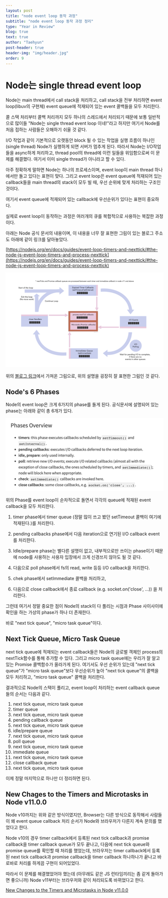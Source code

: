 ```yaml
---
layout: post
title: "node event loop 동작 과정"
subtitle: "node event loop 동작 과정 정리"
type: "Year in Review"
blog: true
text: true
author: "Taehyun"
post-header: true
header-img: "img/header.jpg"
order: 9
---
```


# Node는 single thread event loop

Node는 main thread에서 call stack을 처리하고, call stack을 전부 처리하면 event loop(libuv의 구현체) event queue에 적재되어 있는 event 콜백들을 모두 처리한다.

콜 스택 처리부터 콜백 처리까지 모두 하나의 스레드에서 처리되기 때문에 보통 일반적으로 많이들 "Node는 single thread event loop 이네!"라고 하지만 여기서 Node를 처음 접하는 사람들은 오해하기 쉬울 것 같다.

I/O 작업과 같이 기본적으로 오랫동안 block 될 수 있는 작업을 실행 흐름이 하나인 (single thread) Node가 실행하게 되면 서버가 멈추게 된다. 따라서 Node는 I/O작업들을 async하게 처리하고, thread pool의 thread에 이런 일들을 위임함으로써 이 문제를 해결했다. 여기서 이미 single thread가 아니라고 할 수 있다.

아주 정확하게 말하면 Node는 하나의 프로세스이며, event loop이 main thread 하나에서만 돌고 있다는 표현이 맞다. 그리고 event loop은 event queue에 적재되어 있는 callback들을 main thread의 stack이 모두 빌 때, 우선 순위에 맞게 처리하는 구조인 것이다.

여기서 event queue에 적재되어 있는 callback에 우선순위가 있다는 표현이 중요하다.

실제로 event loop이 동작하는 과정은 여러개의 큐를 복합적으로 사용하는 복잡한 과정이다.

아래는 Node 공식 문서의 내용이며, 이 내용을 너무 잘 표현한 그림이 있는 블로그 주소도 아래에 같이 링크를 달아놓았다.

[https://nodejs.org/en/docs/guides/event-loop-timers-and-nexttick/#the-node-js-event-loop-timers-and-process-nexttick](https://nodejs.org/en/docs/guides/event-loop-timers-and-nexttick/#the-node-js-event-loop-timers-and-process-nexttick)

![](img/2020-07-16-09-46-56.png)

위의 [블로그 링크](https://blog.insiderattack.net/timers-immediates-and-process-nexttick-nodejs-event-loop-part-2-2c53fd511bb3)에서 가져온 그림으로, 위의 설명을 굉장히 잘 표현한 그림인 것 같다.

## Node's 6 Phases

Node의 event loop은 크게 6가지의 phase를 돌게 된다. 공식문서에 설명되어 있는 phase는 아래와 같이 총 6개가 있다.

![](img/2020-07-16-00-45-13.png)

위의 Phase를 event loop이 순차적으로 돌면서 각각의 queue에 적재된 event callback을 모두 처리한다.

1. timer phase에서 timer queue (정말 많이 쓰고 봤던 setTimeout 콜백이 여기에 적재된다.)를 처리한다.

2. pending callbacks phase에서 다음 iteration으로 연기된 I/O callback event를 처리한다.

3. Idle/prepare phase는 별다른 설명이 없고, 내부적으로만 쓰이는 phase이기 때문에 node를 사용하는 사용자 입장에서 크게 신경쓰지 않아도 될 것 같다.

4. 다음으로 poll phase에서 fs의 read, write 등등 I/O callback을 처리한다.

5. chek phase에서 setImmediate 콜백을 처리하고,

6. 다음으로 close callback에서 종료 callback (e.g. socket.on('close', ...)) 을 처리한다.

그런데 여기서 정말 중요한 점이 Node의 stack이 다 풀리는 시점과 Phase 사이사이에 확인을 하는 가상의 phase가 하나 더 존재한다.

바로 "next tick queue", "micro task queue"이다.

## Next Tick Queue, Micro Task Queue

next tick queue에 적재되는 event callback들은 Node의 글로벌 객체인 process의 nextTick함수를 통해 추가할 수 있다. 그리고 micro task queue에는 우리가 잘 알고 있는 Promise 콜백함수가 올라가게 된다. 여기서도 우선 순위가 있는데 "next tick queue"가 "micro task queue"보다 우선순위가 높아 "next tick queue"의 콜백을 모두 처리하고, "micro task queue" 콜백을 처리한다.

결과적으로 Node의 스택이 풀리고, event loop이 처리하는 event callback queue들의 순서는 다음과 같다.

1. next tick queue, micro task queue
2. timer queue
3. next tick queue, micro task queue
4. pending callback queue
5. next tick queue, micro task queue
6. idle/prepare queue
7. next tick queue, micro task queue
8. poll queue
9. next tick queue, micro task queue
10. immediate queue
11. next tick queue, micro task queue
12. close callback queue
13. next tick queue, micro task queue

이제 정말 마지막으로 하나만 더 정리하면 된다.

## New Chages to the Timers and Microtasks in Node v11.0.0

Node v10까지는 위와 같은 방식이였지만, Browser는 다른 방식으로 동작해서 사람들이 왜 event queue callback 처리 순서가 Node와 브라우저가 다른지 계속 문의를 했었다고 한다.

Node v10의 경우 timer callback에서 등록된 next tick callback과 promise callback을 timer callback queue가 모두 끝나고, 다음에 next tick queue와 promise queue를 확인할 때 처리를 했었는데, 브라우저는 timer callback에서 등록된 next tick callback과 promise callback을 timer callback 하나하나가 끝나고 바로바로 처리를 하게끔 구현이 되어있었다.

따라서 이 문제를 해결했었어야 했는데 (아무래도 같은 JS 런타임끼리는 좀 같게 돌아가면 좋으니까) Node v11부터는 브라우저와 같이 처리되도록 바뀌었다고 한다.

[New Changes to the Timers and Microtasks in Node v11.0.0](https://blog.insiderattack.net/new-changes-to-timers-and-microtasks-from-node-v11-0-0-and-above-68d112743eb3)